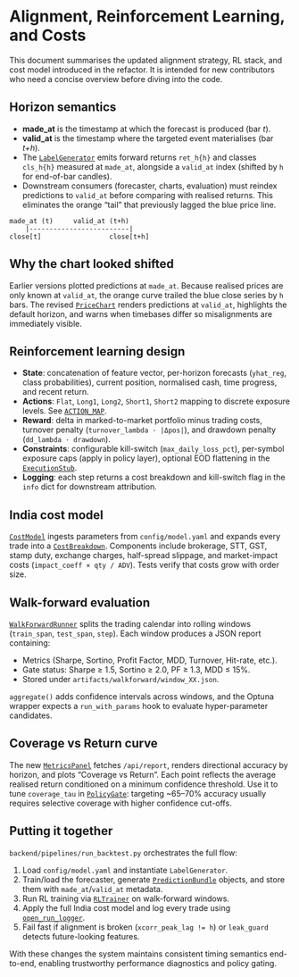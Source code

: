 # Alignment, Reinforcement Learning, and Costs

This document summarises the updated alignment strategy, RL stack, and cost model introduced in the refactor. It is intended for new contributors who need a concise overview before diving into the code.

## Horizon semantics

- **made_at** is the timestamp at which the forecast is produced (bar *t*).
- **valid_at** is the timestamp where the targeted event materialises (bar *t+h*).
- The [`LabelGenerator`](../backend/data/labels.py) emits forward returns `ret_h{h}` and classes `cls_h{h}` measured at `made_at`, alongside a `valid_at` index (shifted by `h` for end-of-bar candles).
- Downstream consumers (forecaster, charts, evaluation) must reindex predictions to `valid_at` before comparing with realised returns. This eliminates the orange “tail” that previously lagged the blue price line.

```
made_at (t)     valid_at (t+h)
    |-------------------------|
close[t]                 close[t+h]
```

## Why the chart looked shifted

Earlier versions plotted predictions at `made_at`. Because realised prices are only known at `valid_at`, the orange curve trailed the blue close series by `h` bars. The revised [`PriceChart`](../frontend/components/PriceChart.tsx) renders predictions at `valid_at`, highlights the default horizon, and warns when timebases differ so misalignments are immediately visible.

## Reinforcement learning design

- **State**: concatenation of feature vector, per-horizon forecasts (`yhat_reg`, class probabilities), current position, normalised cash, time progress, and recent return.
- **Actions**: `Flat`, `Long1`, `Long2`, `Short1`, `Short2` mapping to discrete exposure levels. See [`ACTION_MAP`](../backend/rl/env.py).
- **Reward**: delta in marked-to-market portfolio minus trading costs, turnover penalty (`turnover_lambda · |Δpos|`), and drawdown penalty (`dd_lambda · drawdown`).
- **Constraints**: configurable kill-switch (`max_daily_loss_pct`), per-symbol exposure caps (apply in policy layer), optional EOD flattening in the [`ExecutionStub`](../backend/oms/execution_stub.py).
- **Logging**: each step returns a cost breakdown and kill-switch flag in the `info` dict for downstream attribution.

## India cost model

[`CostModel`](../backend/oms/costs.py) ingests parameters from `config/model.yaml` and expands every trade into a [`CostBreakdown`](../backend/oms/costs.py). Components include brokerage, STT, GST, stamp duty, exchange charges, half-spread slippage, and market-impact costs (`impact_coeff × qty / ADV`). Tests verify that costs grow with order size.

## Walk-forward evaluation

[`WalkForwardRunner`](../backend/eval/walkforward.py) splits the trading calendar into rolling windows (`train_span`, `test_span`, `step`). Each window produces a JSON report containing:

- Metrics (Sharpe, Sortino, Profit Factor, MDD, Turnover, Hit-rate, etc.).
- Gate status: Sharpe ≥ 1.5, Sortino ≥ 2.0, PF ≥ 1.3, MDD ≤ 15%.
- Stored under `artifacts/walkforward/window_XX.json`.

`aggregate()` adds confidence intervals across windows, and the Optuna wrapper expects a `run_with_params` hook to evaluate hyper-parameter candidates.

## Coverage vs Return curve

The new [`MetricsPanel`](../frontend/components/MetricsPanel.tsx) fetches `/api/report`, renders directional accuracy by horizon, and plots “Coverage vs Return”. Each point reflects the average realised return conditioned on a minimum confidence threshold. Use it to tune `coverage_tau` in [`PolicyGate`](../backend/rl/policy_gating.py): targeting ~65–70% accuracy usually requires selective coverage with higher confidence cut-offs.

## Putting it together

`backend/pipelines/run_backtest.py` orchestrates the full flow:

1. Load `config/model.yaml` and instantiate `LabelGenerator`.
2. Train/load the forecaster, generate [`PredictionBundle`](../backend/ml/predict.py) objects, and store them with `made_at`/`valid_at` metadata.
3. Run RL training via [`RLTrainer`](../backend/rl/train_rl.py) on walk-forward windows.
4. Apply the full India cost model and log every trade using [`open_run_logger`](../backend/logging/jsonl.py).
5. Fail fast if alignment is broken (`xcorr_peak_lag != h`) or `leak_guard` detects future-looking features.

With these changes the system maintains consistent timing semantics end-to-end, enabling trustworthy performance diagnostics and policy gating.
